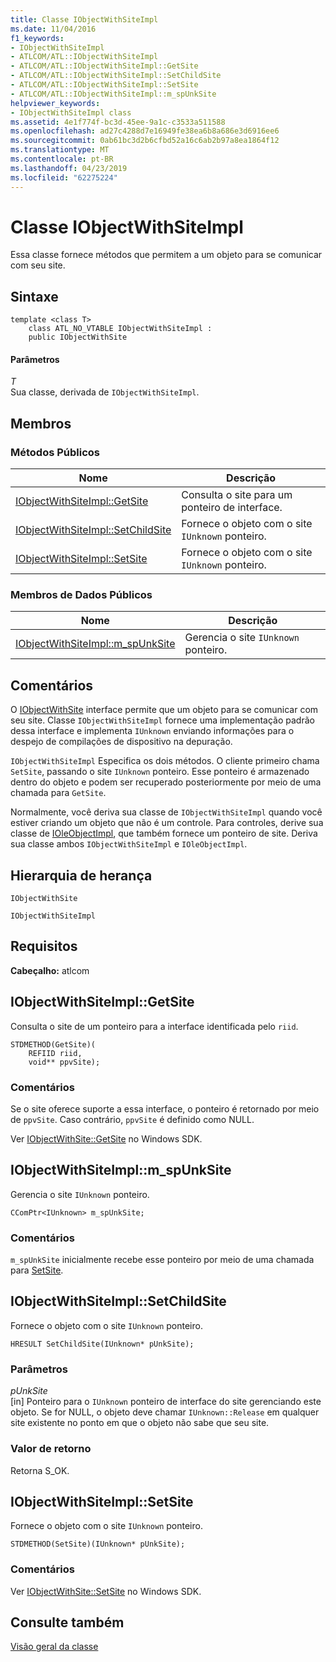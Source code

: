 ```yaml
---
title: Classe IObjectWithSiteImpl
ms.date: 11/04/2016
f1_keywords:
- IObjectWithSiteImpl
- ATLCOM/ATL::IObjectWithSiteImpl
- ATLCOM/ATL::IObjectWithSiteImpl::GetSite
- ATLCOM/ATL::IObjectWithSiteImpl::SetChildSite
- ATLCOM/ATL::IObjectWithSiteImpl::SetSite
- ATLCOM/ATL::IObjectWithSiteImpl::m_spUnkSite
helpviewer_keywords:
- IObjectWithSiteImpl class
ms.assetid: 4e1f774f-bc3d-45ee-9a1c-c3533a511588
ms.openlocfilehash: ad27c4288d7e16949fe38ea6b8a686e3d6916ee6
ms.sourcegitcommit: 0ab61bc3d2b6cfbd52a16c6ab2b97a8ea1864f12
ms.translationtype: MT
ms.contentlocale: pt-BR
ms.lasthandoff: 04/23/2019
ms.locfileid: "62275224"
---
```

# <a name="iobjectwithsiteimpl-class"></a>Classe IObjectWithSiteImpl

Essa classe fornece métodos que permitem a um objeto para se comunicar com seu site.

## <a name="syntax"></a>Sintaxe

```
template <class T>
    class ATL_NO_VTABLE IObjectWithSiteImpl :
    public IObjectWithSite
```

#### <a name="parameters"></a>Parâmetros

*T*<br/>
Sua classe, derivada de `IObjectWithSiteImpl`.

## <a name="members"></a>Membros

### <a name="public-methods"></a>Métodos Públicos

|Nome|Descrição|
|----------|-----------------|
|[IObjectWithSiteImpl::GetSite](#getsite)|Consulta o site para um ponteiro de interface.|
|[IObjectWithSiteImpl::SetChildSite](#setchildsite)|Fornece o objeto com o site `IUnknown` ponteiro.|
|[IObjectWithSiteImpl::SetSite](#setsite)|Fornece o objeto com o site `IUnknown` ponteiro.|

### <a name="public-data-members"></a>Membros de Dados Públicos

|Nome|Descrição|
|----------|-----------------|
|[IObjectWithSiteImpl::m_spUnkSite](#m_spunksite)|Gerencia o site `IUnknown` ponteiro.|

## <a name="remarks"></a>Comentários

O [IObjectWithSite](/windows/desktop/api/ocidl/nn-ocidl-iobjectwithsite) interface permite que um objeto para se comunicar com seu site. Classe `IObjectWithSiteImpl` fornece uma implementação padrão dessa interface e implementa `IUnknown` enviando informações para o despejo de compilações de dispositivo na depuração.

`IObjectWithSiteImpl` Especifica os dois métodos. O cliente primeiro chama `SetSite`, passando o site `IUnknown` ponteiro. Esse ponteiro é armazenado dentro do objeto e podem ser recuperado posteriormente por meio de uma chamada para `GetSite`.

Normalmente, você deriva sua classe de `IObjectWithSiteImpl` quando você estiver criando um objeto que não é um controle. Para controles, derive sua classe de [IOleObjectImpl](../../atl/reference/ioleobjectimpl-class.md), que também fornece um ponteiro de site. Deriva sua classe ambos `IObjectWithSiteImpl` e `IOleObjectImpl`.

## <a name="inheritance-hierarchy"></a>Hierarquia de herança

`IObjectWithSite`

`IObjectWithSiteImpl`

## <a name="requirements"></a>Requisitos

**Cabeçalho:** atlcom

##  <a name="getsite"></a>  IObjectWithSiteImpl::GetSite

Consulta o site de um ponteiro para a interface identificada pelo `riid`.

```
STDMETHOD(GetSite)(
    REFIID riid,
    void** ppvSite);
```

### <a name="remarks"></a>Comentários

Se o site oferece suporte a essa interface, o ponteiro é retornado por meio de `ppvSite`. Caso contrário, `ppvSite` é definido como NULL.

Ver [IObjectWithSite::GetSite](/windows/desktop/api/ocidl/nf-ocidl-iobjectwithsite-getsite) no Windows SDK.

##  <a name="m_spunksite"></a>  IObjectWithSiteImpl::m_spUnkSite

Gerencia o site `IUnknown` ponteiro.

```
CComPtr<IUnknown> m_spUnkSite;
```

### <a name="remarks"></a>Comentários

`m_spUnkSite` inicialmente recebe esse ponteiro por meio de uma chamada para [SetSite](#setsite).

##  <a name="setchildsite"></a>  IObjectWithSiteImpl::SetChildSite

Fornece o objeto com o site `IUnknown` ponteiro.

```
HRESULT SetChildSite(IUnknown* pUnkSite);
```

### <a name="parameters"></a>Parâmetros

*pUnkSite*<br/>
[in] Ponteiro para o `IUnknown` ponteiro de interface do site gerenciando este objeto. Se for NULL, o objeto deve chamar `IUnknown::Release` em qualquer site existente no ponto em que o objeto não sabe que seu site.

### <a name="return-value"></a>Valor de retorno

Retorna S_OK.

##  <a name="setsite"></a>  IObjectWithSiteImpl::SetSite

Fornece o objeto com o site `IUnknown` ponteiro.

```
STDMETHOD(SetSite)(IUnknown* pUnkSite);
```

### <a name="remarks"></a>Comentários

Ver [IObjectWithSite::SetSite](/windows/desktop/api/ocidl/nf-ocidl-iobjectwithsite-setsite) no Windows SDK.

## <a name="see-also"></a>Consulte também

[Visão geral da classe](../../atl/atl-class-overview.md)
